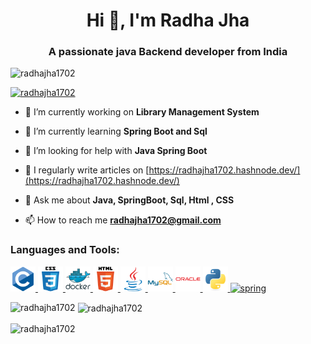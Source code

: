 <h1 align="center">Hi 👋, I'm Radha Jha</h1>
<h3 align="center">A passionate java Backend developer from India</h3>

<p align="left"> <img src="https://komarev.com/ghpvc/?username=radhajha1702&label=Profile%20views&color=0e75b6&style=flat" alt="radhajha1702" /> </p>

<p align="left"> <a href="https://github.com/ryo-ma/github-profile-trophy"><img src="https://github-profile-trophy.vercel.app/?username=radhajha1702" alt="radhajha1702" /></a> </p>

- 🔭 I’m currently working on **Library Management System**

- 🌱 I’m currently learning **Spring Boot and Sql**

- 🤝 I’m looking for help with **Java Spring Boot**

- 📝 I regularly write articles on [https://radhajha1702.hashnode.dev/](https://radhajha1702.hashnode.dev/)

- 💬 Ask me about **Java, SpringBoot, Sql, Html , CSS**

- 📫 How to reach me **radhajha1702@gmail.com**


<h3 align="left">Languages and Tools:</h3>
<p align="left"> <a href="https://www.cprogramming.com/" target="_blank" rel="noreferrer"> <img src="https://raw.githubusercontent.com/devicons/devicon/master/icons/c/c-original.svg" alt="c" width="40" height="40"/> </a> <a href="https://www.w3schools.com/css/" target="_blank" rel="noreferrer"> <img src="https://raw.githubusercontent.com/devicons/devicon/master/icons/css3/css3-original-wordmark.svg" alt="css3" width="40" height="40"/> </a> <a href="https://www.docker.com/" target="_blank" rel="noreferrer"> <img src="https://raw.githubusercontent.com/devicons/devicon/master/icons/docker/docker-original-wordmark.svg" alt="docker" width="40" height="40"/> </a> <a href="https://www.w3.org/html/" target="_blank" rel="noreferrer"> <img src="https://raw.githubusercontent.com/devicons/devicon/master/icons/html5/html5-original-wordmark.svg" alt="html5" width="40" height="40"/> </a> <a href="https://www.java.com" target="_blank" rel="noreferrer"> <img src="https://raw.githubusercontent.com/devicons/devicon/master/icons/java/java-original.svg" alt="java" width="40" height="40"/> </a> <a href="https://www.mysql.com/" target="_blank" rel="noreferrer"> <img src="https://raw.githubusercontent.com/devicons/devicon/master/icons/mysql/mysql-original-wordmark.svg" alt="mysql" width="40" height="40"/> </a> <a href="https://www.oracle.com/" target="_blank" rel="noreferrer"> <img src="https://raw.githubusercontent.com/devicons/devicon/master/icons/oracle/oracle-original.svg" alt="oracle" width="40" height="40"/> </a> <a href="https://www.python.org" target="_blank" rel="noreferrer"> <img src="https://raw.githubusercontent.com/devicons/devicon/master/icons/python/python-original.svg" alt="python" width="40" height="40"/> </a> <a href="https://spring.io/" target="_blank" rel="noreferrer"> <img src="https://www.vectorlogo.zone/logos/springio/springio-icon.svg" alt="spring" width="40" height="40"/> </a> </p>

<p><img align="left" src="https://github-readme-stats.vercel.app/api/top-langs?username=radhajha1702&show_icons=true&locale=en&layout=compact" alt="radhajha1702" /></p>

<p>&nbsp;<img align="center" src="https://github-readme-stats.vercel.app/api?username=radhajha1702&show_icons=true&locale=en" alt="radhajha1702" /></p>

<p><img align="center" src="https://github-readme-streak-stats.herokuapp.com/?user=radhajha1702&" alt="radhajha1702" /></p>

